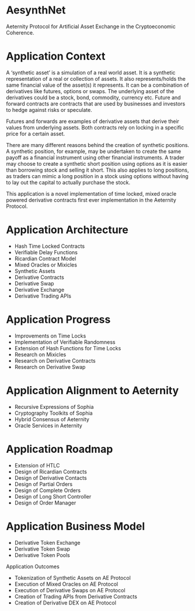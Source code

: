 # AesynthNet
Aeternity Protocol for Artificial Asset Exchange in the Cryptoeconomic Coherence.

# Application Context

A ‘synthetic asset’ is a simulation of a real world asset.  It is a synthetic representation of a real or collection of assets.  It also represents/holds the same financial value of the asset(s) it represents. It can be a combination of  derivatives like futures, options or swaps. The underlying asset of the derivatives could  be a stock, bond, commodity, currency etc. Future and forward contracts are contracts that are used by businesses and investors to hedge against risks or speculate. 

Futures and forwards are examples of derivative assets that derive their values from underlying assets. Both contracts rely on locking in a specific price for a certain asset.

There are many different reasons behind the creation of synthetic positions. A synthetic position, for example, may be undertaken to create the same payoff as a financial instrument using other financial instruments. A trader may choose to create a synthetic short position using options as it is easier than borrowing stock and selling it short. This also applies to long positions, as traders can mimic a long position in a stock using options without having to lay out the capital to actually purchase the stock.

This application is a novel implementation of time locked, mixed oracle powered derivative contracts first ever implementation in the Aeternity Protocol. 

# Application Architecture

- Hash Time Locked Contracts
- Verifiable Delay Functions
- Ricardian Contract Model
- Mixed Oracles or Mixicles 
- Synthetic Assets
- Derivative Contracts
- Derivative Swap
- Derivative Exchange
- Derivative Trading APIs

# Application Progress 

- Improvements on Time Locks
- Implementation of Verifiable Randomness
- Extension of Hash Functions for Time Locks
- Research on Mixicles 
- Research on Derivative  Contracts
- Research on Derivative Swap

# Application Alignment to Aeternity

- Recursive Expressions of Sophia
- Cryptography Toolkits of Sophia
- Hybrid Consensus of Aeternity
- Oracle Services in Aeternity

# Application Roadmap

- Extension of HTLC
- Design of Ricardian Contracts
- Design of Derivative Contacts
- Design of Partial Orders
- Design of Complete Orders
- Design of Long Short Controller
- Design of Order Manager

# Application Business Model

- Derivative Token Exchange
- Derivative Token Swap
- Derivative Token Pools

Application Outcomes

- Tokenization of Synthetic Assets on AE Protocol
- Execution of Mixed Oracles on AE Protocol
- Execution of Derivative Swaps on AE Protocol
- Creation of Trading APIs from Derivative Contracts 
- Creation of Derivative DEX on AE Protocol
